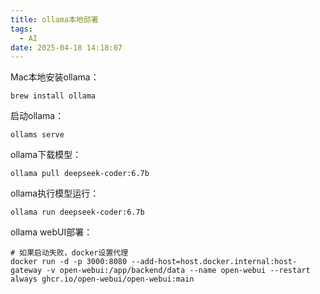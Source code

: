 ```yaml
---
title: ollama本地部署
tags:
  - AI
date: 2025-04-18 14:18:07
---
```


Mac本地安装ollama：
```shell
brew install ollama
```

启动ollama：
```shell
ollams serve
```

ollama下载模型：
```shell
ollama pull deepseek-coder:6.7b
```

ollama执行模型运行：
```shell
ollama run deepseek-coder:6.7b
```

ollama webUI部署：
```shell
# 如果启动失败，docker设置代理
docker run -d -p 3000:8080 --add-host=host.docker.internal:host-gateway -v open-webui:/app/backend/data --name open-webui --restart always ghcr.io/open-webui/open-webui:main
```